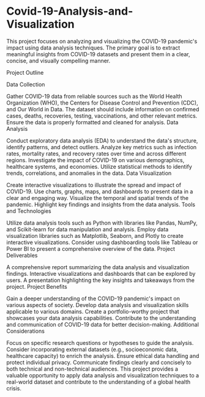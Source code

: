 # Covid-19-Analysis-and-Visualization
This project focuses on analyzing and visualizing the COVID-19 pandemic's impact using data analysis techniques. The primary goal is to extract meaningful insights from COVID-19 datasets and present them in a clear, concise, and visually compelling manner.

Project Outline

Data Collection

Gather COVID-19 data from reliable sources such as the World Health Organization (WHO), the Centers for Disease Control and Prevention (CDC), and Our World in Data.
The dataset should include information on confirmed cases, deaths, recoveries, testing, vaccinations, and other relevant metrics.
Ensure the data is properly formatted and cleaned for analysis.
Data Analysis

Conduct exploratory data analysis (EDA) to understand the data's structure, identify patterns, and detect outliers.
Analyze key metrics such as infection rates, mortality rates, and recovery rates over time and across different regions.
Investigate the impact of COVID-19 on various demographics, healthcare systems, and economies.
Utilize statistical methods to identify trends, correlations, and anomalies in the data.
Data Visualization

Create interactive visualizations to illustrate the spread and impact of COVID-19.
Use charts, graphs, maps, and dashboards to present data in a clear and engaging way.
Visualize the temporal and spatial trends of the pandemic.
Highlight key findings and insights from the data analysis.
Tools and Technologies

Utilize data analysis tools such as Python with libraries like Pandas, NumPy, and Scikit-learn for data manipulation and analysis.
Employ data visualization libraries such as Matplotlib, Seaborn, and Plotly to create interactive visualizations.
Consider using dashboarding tools like Tableau or Power BI to present a comprehensive overview of the data.
Project Deliverables

A comprehensive report summarizing the data analysis and visualization findings.
Interactive visualizations and dashboards that can be explored by users.
A presentation highlighting the key insights and takeaways from the project.
Project Benefits

Gain a deeper understanding of the COVID-19 pandemic's impact on various aspects of society.
Develop data analysis and visualization skills applicable to various domains.
Create a portfolio-worthy project that showcases your data analysis capabilities.
Contribute to the understanding and communication of COVID-19 data for better decision-making.
Additional Considerations

Focus on specific research questions or hypotheses to guide the analysis.
Consider incorporating external datasets (e.g., socioeconomic data, healthcare capacity) to enrich the analysis.
Ensure ethical data handling and protect individual privacy.
Communicate findings clearly and concisely to both technical and non-technical audiences.
This project provides a valuable opportunity to apply data analysis and visualization techniques to a real-world dataset and contribute to the understanding of a global health crisis.
